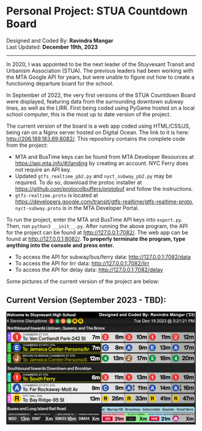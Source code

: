 # Personal Project: STUA Countdown Board

Designed and Coded By: <b>Ravindra Mangar</b>
<br>
Last Updated: <b>December 19th, 2023</b>

---

In 2020, I was appointed to be the next leader of the Stuyvesant Transit and Urbanism Association (STUA). The previous leaders had been working with the MTA Google API for years, but were unable to figure out how to create a functioning departure board for the school. 
<br>

In September of 2022, the very first versions of the STUA Countdown Board were displayed, featuring data from the surrounding downtown subway lines, as well as the LIRR. First being coded using PyGame hosted on a local school computer, this is the most up to date version of the project.

The current version of the board is a web app coded using HTML/CSS/JS, being ran on a Nginx server hosted on Digital Ocean. The link to it is here: http://206.189.183.69:8082/. This repository contains the complete code from the project:

- MTA and BusTime keys can be found from MTA Developer Resources at https://api.mta.info/#/landing by creating an account. NYC Ferry does not require an API key.
- Updated `gtfs_realtime_pb2.py` and `nyct_subway_pb2.py` may be required. To do so, download the protoc installer at https://github.com/protocolbuffers/protobuf and follow the instructions.
- `gtfs-realtime.proto` is located at https://developers.google.com/transit/gtfs-realtime/gtfs-realtime-proto, `nyct-subway.proto` is in the MTA Developer Portal.

To run the project, enter the MTA and BusTime API keys into `export.py`. Then, run `python3 __init__.py`. After running the above program, the API for the project can be found at http://127.0.0.1:7082/. The web app can be found at http://127.0.0.1:8082/. <b>To properly terminate the program, type anything into the console and press enter.</b>
- To access the API for subway/bus/ferry data: http://127.0.0.1:7082/data
- To access the API for lirr data: http://127.0.0.1:7082/lirr
- To access the API for delay data: http://127.0.0.1:7082/delay

Some pictures of the current version of the project are below:

## Current Version (September 2023 - TBD):

![](picture1.png)